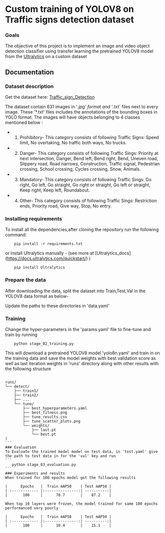 # Custom training of YOLOV8 on Traffic signs detection dataset
### Goals
The objective of this project is to implement an image and video object detection classifier using transfer learning the pretrained YOLOV8 model from the [Ultralytics](https://ultralytics.com/) on a custom dataset

## Documentation
### Dataset description
Get the dataset here: [Traffic_sign_Detection](https://www.kaggle.com/datasets/valentynsichkar/traffic-signs-dataset-in-yolo-format)

The dataset contain 631 images in '*.jpg' format and '*.txt' files next to every image. These '*.txt' files includes the annotations of the bounding boxes in YOLO format. The images will have objects belonging to 4 classes mentioned below :

* 1. Prohibitory- This category consists of following Traffic Signs: 
 Speed limit, No overtaking, No traffic both ways, No trucks.

* 2. Danger-  This category consists of following Traffic Sings: Priority at next intersection, Danger, Bend left, Bend right, Bend, Uneven road, Slippery road, Road narrows, Construction, Traffic signal, Pedestrian crossing, School crossing, Cycles crossing, Snow, Animals.
* 3. Mandatory- This category consists of following Traffic Sings: 
Go right, Go left, Go straight, Go right or straight, Go left or straight, Keep right, Keep left, Roundabout.

* 4. Other- This category consists of following Traffic Sings: Restriction ends, Priority road, Give way, Stop, No entry.

### Installing requirements
To install all the dependencies,after cloning the repository run the following command:
```
    pip install -r requirements.txt
```

or install Ultralytics manually - (see more at [Ultralytics_docs] (https://docs.ultralytics.com/quickstart/) )
```
    pip install Ultralytics
```

### Prepare the data
After downloading the data, split the dataset into Train,Test,Val in the YOLOV8 data format as below-

Update the paths to these directories in 'data.yaml'

### Training
Change the hyper-parameters in the 'params.yaml' file to fine-tune and train by running 
```
    python stage_02_training.py

```
This will download a pretrained YOLOV8 model 'yolo8n.yaml' and train in on the training data and save the model weights with best validation score as well as last iteration weights in 'runs' directory along with other results with the following structure
````

runs/
└── detect/
    ├── train1/
    ├── train2/
    ├── ...
    └── tune/
        ├── best_hyperparameters.yaml
        ├── best_fitness.png
        ├── tune_results.csv
        ├── tune_scatter_plots.png
        └── weights/
            ├── last.pt
            └── best.pt
)
```
### Evaluation
To Evaluate the trained model model on test data, in 'test.yaml' give the path to test data in for the 'val' key and run
```
   python stage_03_evaluation.py
```
### Experiments and results
When trained for 100 epochs model got the following results

|      Epochs   |  Train mAP50    | Test mAP50 |
| :------------ |:---------------:| ----------:|
|       100     |      78.7       |    87.2    |

When top 10 layers were frozen, the model trained for same 100 epochs performanced very poorly

|      Epochs   |  Train mAP50    | Test mAP50 |
| :------------ |:---------------:| ----------:|
|       100     |      10.4       |    15.1    |




    



